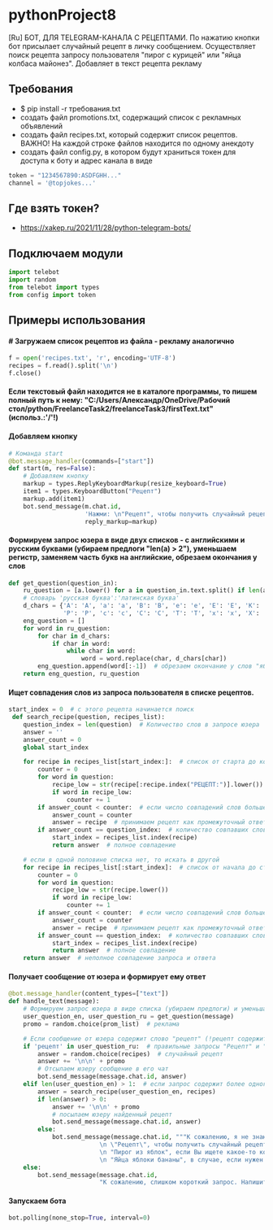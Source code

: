 # pythonProject8

[Ru] БОТ, ДЛЯ TELEGRAM-КАНАЛА С РЕЦЕПТАМИ. По нажатию кнопки бот присылает случайный рецепт в личку сообщением.
Осуществляет поиск рецепта запросу пользователя "пирог с курицей" или "яйца колбаса майонез". Добавляет в текст рецепта рекламу

## Требования

* $ pip install -r требования.txt
* создать файл promotions.txt, содержащий список с рекламных объявлений
* создать файл recipes.txt, который содержит список рецептов. ВАЖНО! На каждой строке файлов находится по одному
  анекдоту
* создать файл config.py, в котором будут храниться токен для доступа к боту и адрес канала в виде

```python
token = "1234567890:ASDFGHH..."
channel = '@topjokes...'
```

## Где взять токен?

* https://xakep.ru/2021/11/28/python-telegram-bots/

## Подключаем модули

```python
import telebot
import random
from telebot import types
from config import token
```

## Примеры использования

#### # Загружаем список рецептов из файла - рекламу аналогично

```python
f = open('recipes.txt', 'r', encoding='UTF-8')
recipes = f.read().split('\n')
f.close()
```

#### Если текстовый файл находится не в каталоге программы, то пишем полный путь к нему: "C:/Users/Александр/OneDrive/Рабочий стол/python/FreelanceTask2/freelanceTask3/firstText.txt" (использ.:'/'!)

#### Добавляем кнопку

```python
# Команда start
@bot.message_handler(commands=["start"])
def start(m, res=False):
    # Добавляем кнопку
    markup = types.ReplyKeyboardMarkup(resize_keyboard=True)
    item1 = types.KeyboardButton("Рецепт")
    markup.add(item1)
    bot.send_message(m.chat.id,
                     'Нажми: \n"Рецепт", чтобы получить случайный рецепт или "Пирог из яблок", если Вы ищете какое-то конкретное блюдо',
                     reply_markup=markup)
```

#### Формируем запрос юзера в виде двух списков - с английскими и русским буквами (убираем предлоги "len(a) > 2"), уменьшаем регистр, заменяем часть букв на английские, обрезаем окончания у слов

```python
def get_question(question_in):
    ru_question = [a.lower() for a in question_in.text.split() if len(a) > 2]
    # словарь 'русская буква':'латинская буква'
    d_chars = {'А': 'A', 'а': 'a', 'В': 'B', 'е': 'e', 'Е': 'E', 'К': 'K', 'М': 'M', 'Н': 'H', 'о': 'o', 'О': 'O',
               'Р': 'P', 'с': 'c', 'С': 'C', 'Т': 'T', 'х': 'x', 'Х': 'X'}
    eng_question = []
    for word in ru_question:
        for char in d_chars:
            if char in word:
                while char in word:
                    word = word.replace(char, d_chars[char])
        eng_question.append(word[:-1])  # обрезаем окончание у слов "яблоки" -> "яблок"
    return eng_question, ru_question
```

#### Ищет совпадения слов из запроса пользователя в списке рецептов.
```python
start_index = 0  # с этого рецепта начинается поиск
 def search_recipe(question, recipes_list):
    question_index = len(question)  # Количество слов в запросе юзера
    answer = ''
    answer_count = 0
    global start_index

    for recipe in recipes_list[start_index:]:  # список от старта до конца
        counter = 0
        for word in question:
            recipe_low = str(recipe[:recipe.index("PEЦEПT:")].lower())  # берем только название рецепта и ингредиенты
            if word in recipe_low:
                counter += 1
        if answer_count < counter:  # если число совпадений слов больше предыдущего
            answer_count = counter
            answer = recipe  # принимаем рецепт как промежуточный ответ
        if answer_count == question_index:  # количество совпавших слов соответствует запросу
            start_index = recipes_list.index(recipe)
            return answer  # полное совпадение

    # если в одной половине списка нет, то искать в другой
    for recipe in recipes_list[:start_index]:  # список от начала до старта
        counter = 0
        for word in question:
            recipe_low = str(recipe.lower())
            if word in recipe_low:
                counter += 1
        if answer_count < counter:  # если число совпадений слов больше предыдущего
            answer_count = counter
            answer = recipe  # принимаем рецепт как промежуточный ответ
        if answer_count == question_index:  # количество совпавших слов соответствует запросу
            start_index = recipes_list.index(recipe)
            return answer  # полное совпадение
    return answer  # неполное совпадение запроса и ответа
```

#### Получает сообщение от юзера и формирует ему ответ
```python
@bot.message_handler(content_types=["text"])
def handle_text(message):
    # Формируем запрос юзера в виде списка (убираем предлоги) и уменьшаем регистр [английские буквы], [русские]
    user_question_en, user_question_ru = get_question(message)
    promo = random.choice(prom_list)  # реклама

    # Если сообщение от юзера содержит слово "рецепт" (!рецепт содержит английские буквы), выдает ему случайный рецепт
    if 'рецепт' in user_question_ru:  # правильные запросы "Рецепт" и "рецепт"
        answer = random.choice(recipes)  # случайный рецепт
        answer += '\n\n' + promo
        # Отсылаем юзеру сообщение в его чат
        bot.send_message(message.chat.id, answer)
    elif len(user_question_en) > 1:  # если запрос содержит более одного слова
        answer = search_recipe(user_question_en, recipes)
        if len(answer) > 0:
            answer += '\n\n' + promo
            # посылаем юзеру найденный рецепт
            bot.send_message(message.chat.id, answer)
        else:
            bot.send_message(message.chat.id, """К сожалению, я не знаю таких слов. Напишите мне:
                         \n \"Рецепт\", чтобы получить случайный рецепт.
                         \n "Пирог из яблок", если Вы ищете какое-то конкретное блюдо
                         \n "Яйца яблоки бананы", в случае, если нужен совет, что приготовить из конкретных продуктов""")
    else:
        bot.send_message(message.chat.id,
                         "К сожалению, слишком короткий запрос. Напишите подробней: \"Пирог из яблок\"")
```
#### Запускаем бота

```python
bot.polling(none_stop=True, interval=0)
```
